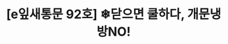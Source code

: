 ---
href: 'https://stib.ee/vby#new_tab'
title: '[e잎새통문 92호] ❄닫으면 쿨하다, 개문냉방NO!'
img: '/_assets/92.jpg'
---